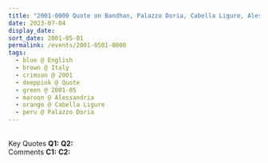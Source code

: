 ```yaml
---
title: "2001-0000 Quote on Bandhan, Palazzo Doria, Cabella Ligure, Alessandria, Italy (other year 2002) from the book Eternally Inspired Recollections of Our Divine Mother, Volume 7, Pages 88 and 89"
date: 2023-07-04
display_date: 
sort_date: 2001-05-01
permalink: /events/2001-0501-0000
tags:
  - blue @ English
  - brown @ Italy
  - crimson @ 2001
  - deeppink @ Quote
  - green @ 2001-05
  - maroon @ Alessandria
  - orange @ Cabella Ligure
  - peru @ Palazzo Doria
---
```


<br>

<wave-list>
  <list-title color="DarkSeaGreen" width="55">Key Quotes</list-title>
  <list-item color="BlanchedAlmond" width="280"><b>Q1:</b> <i></i></list-item>
  <list-item color="Lavender" width="280"><b>Q2:</b> <i></i></list-item>
</wave-list>

<br>

<wave-list>
  <list-title color="DarkSeaGreen" width="55">Comments</list-title>
  <list-item color="BlanchedAlmond" width="280"><b>C1:</b> <i></i></list-item>
  <list-item color="Lavender" width="280"><b>C2:</b> <i></i></list-item>
</wave-list>